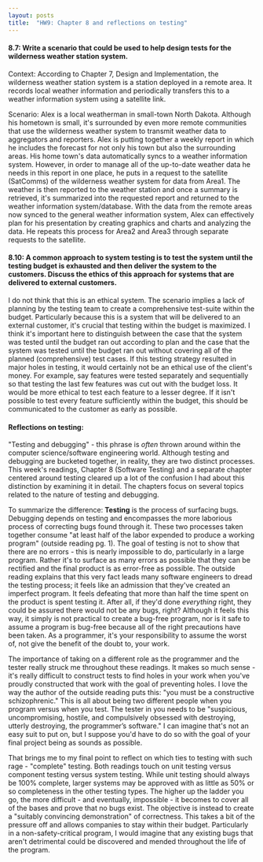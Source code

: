 ```yaml
---
layout: posts
title:  "HW9: Chapter 8 and reflections on testing"
---
```

#### 8.7: Write a scenario that could be used to help design tests for the wilderness weather station system.
Context: According to Chapter 7, Design and Implementation, the wilderness weather station system is a station deployed in a remote area. It records local weather information and periodically transfers this to a weather information system using a satellite link.

Scenario: Alex is a local weatherman in small-town North Dakota. Although his hometown is small, it's surrounded by even more remote communities that use the wilderness weather system to transmit weather data to aggregators and reporters. Alex is putting together a weekly report in which he includes the forecast for not only his town but also the surrounding areas. His home town's data automatically syncs to a weather information system. However, in order to manage all of the up-to-date weather data he needs in this report in one place, he puts in a request to the satellite (SatComms) of the wilderness weather system for data from Area1. The weather is then reported to the weather station and once a summary is retrieved, it's summarized into the requested report and returned to the weather information system/database. With the data from the remote areas now synced to the general weather information system, Alex can effectively plan for his presentation by creating graphics and charts and analyzing the data. He repeats this process for Area2 and Area3 through separate requests to the satellite.

#### 8.10: A common approach to system testing is to test the system until the testing budget is exhausted and then deliver the system to the customers. Discuss the ethics of this approach for systems that are delivered to external customers.

I do not think that this is an ethical system. The scenario implies a lack of planning by the testing team to create a comprehensive test-suite within the budget. Particularly because this is a system that will be delivered to an external customer, it's crucial that testing within the budget is maximized. I think it's important here to distinguish between the case that the system was tested until the budget ran out according to plan and the case that the system was tested until the budget ran out without covering all of the planned (comprehensive) test cases. If this testing strategy resulted in major holes in testing, it would certainly not be an ethical use of the client's money. For example, say features were tested separately and sequentially so that testing the last few features was cut out with the budget loss. It would be more ethical to test each feature to a lesser degree. If it isn't possible to test every feature sufficiently within the budget, this should be communicated to the customer as early as possible.

#### Reflections on testing:
"Testing and debugging" - this phrase is *often* thrown around within the computer science/software engineering world. Although testing and debugging are bucketed together, in reality, they are two distinct processes. This week's readings, Chapter 8 (Software Testing) and a separate chapter centered around testing cleared up a lot of the confusion I had about this distinction by examining it in detail. The chapters focus on several topics related to the nature of testing and debugging.

To summarize the difference: **Testing** is the process of surfacing bugs. Debugging depends on testing and encompasses the more laborious process of correcting bugs found through it. These two processes taken together consume "at least half of the labor expended to produce a working program" (outside reading pg. 1). The goal of testing is not to show that there are no errors - this is nearly impossible to do, particularly in a large program. Rather it's to surface as many errors as possible that they can be rectified and the final product is as error-free as possible. The outside reading explains that this very fact leads many software engineers to dread the testing process; it feels like an admission that they've created an imperfect program. It feels defeating that more than half the time spent on the product is spent testing it. After all, if they'd done *everything* right, they could be assured there would not be any bugs, right? Although it feels this way, it simply is not practical to create a bug-free program, nor is it safe to assume a program is bug-free because all of the right precautions have been taken. As a programmer, it's your responsibility to assume the worst of, not give the benefit of the doubt to, your work.

The importance of taking on a different role as the programmer and the tester really struck me throughout these readings. It makes so much sense - it's really difficult to construct tests to find holes in your work when you've proudly constructed that work with the goal of preventing holes. I love the way the author of the outside reading puts this: "you must be a constructive schizophrenic." This is all about being two different people when you program versus when you test. The tester in you needs to be "suspicious, uncompromising, hostile, and compulsively obsessed with destroying, utterly destroying, the programmer’s software." I can imagine that's not an easy suit to put on, but I suppose you'd have to do so with the goal of your final project being as sounds as possible.

That brings me to my final point to reflect on which ties to testing with such rage - "complete" testing. Both readings touch on unit testing versus component testing versus system testing. While unit testing should always be 100% complete, larger systems may be approved with as little as 50% or so completeness in the other testing types. The higher up the ladder you go, the more difficult - and eventually, impossible - it becomes to cover all of the bases and prove that no bugs exist. The objective is instead to create a "suitably convincing demonstration" of correctness. This takes a bit of the pressure off and allows companies to stay within their budget. Particularly in a non-safety-critical program, I would imagine that any existing bugs that aren't detrimental could be discovered and mended throughout the life of the program.
